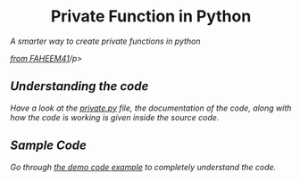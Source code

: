 <p>
<h1 align="center">Private Function in Python</h1>
<i>A smarter way to create private functions in python<i>
</p>
  
<p><a href="https://faheem41.github.io" target="_blank" rel="noreferrer">from FAHEEM41</a>/p>

<p>
<h2>Understanding the code</h2>
Have a look at the <a href="https://github.com/Faheem41/Private-Function-in-Python/blob/main/src/main.py" rel="noreferrer">private.py</a> file, the documentation of the code, along with how the code is working is given inside the source code.
</p>

<p>
<h2>Sample Code</h2>
Go through <a href="https://github.com/Faheem41/Private-Function-in-Python/tree/main/sample" rel="noreferrer">the demo code example</a> to completely understand the code.
</p>
